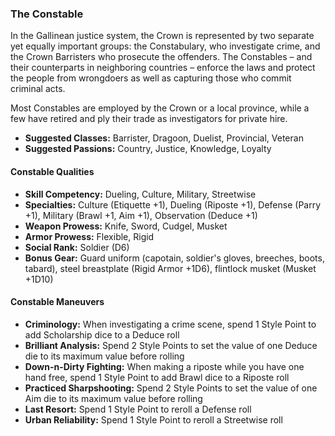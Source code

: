 ### The Constable

In the Gallinean justice system, the Crown is represented by two
separate yet equally important groups: the Constabulary, who
investigate crime, and the Crown Barristers who prosecute the offenders.
The Constables – and their counterparts in neighboring countries –
enforce the laws and protect the people from wrongdoers as well as
capturing those who commit criminal acts.

Most Constables are employed by the Crown or a local province, while a
few have retired and ply their trade as investigators for private hire.

- **Suggested Classes:** Barrister, Dragoon, Duelist, Provincial, Veteran
- **Suggested Passions:** Country, Justice, Knowledge, Loyalty

#### Constable Qualities

- **Skill Competency:** Dueling, Culture, Military, Streetwise
- **Specialties:** Culture (Etiquette +1), Dueling (Riposte +1), Defense (Parry +1), Military (Brawl +1, Aim +1), Observation (Deduce +1)
- **Weapon Prowess:** Knife, Sword, Cudgel, Musket
- **Armor Prowess:** Flexible, Rigid
- **Social Rank:** Soldier (D6)
- **Bonus Gear:** Guard uniform (capotain, soldier's gloves, breeches,
  boots, tabard), steel breastplate (Rigid Armor +1D6), flintlock musket (Musket +1D10)

#### Constable Maneuvers

- **Criminology:** When investigating a crime scene, spend 1 Style Point to add Scholarship dice to a Deduce roll
- **Brilliant Analysis:** Spend 2 Style Points to set the value of one Deduce die to its maximum value before rolling
- **Down-n-Dirty Fighting:** When making a riposte while you have one hand free, spend 1 Style Point to add Brawl dice to a Riposte roll
- **Practiced Sharpshooting:** Spend 2 Style Points to set the value of one Aim die to its maximum value before rolling
- **Last Resort:** Spend 1 Style Point to reroll a Defense roll
- **Urban Reliability:** Spend 1 Style Point to reroll a Streetwise roll

